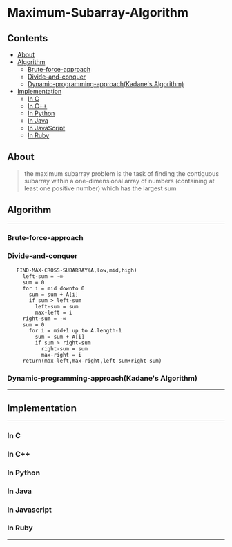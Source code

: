 # Maximum-Subarray-Algorithm

## Contents

- [About](#about)
- [Algorithm](#algorithm)
  - [Brute-force-approach](#brute-force-approach)
  - [Divide-and-conquer](#divide-and-conquer)
  - [Dynamic-programming-approach(Kadane's Algorithm)](#dynamic-programming-approach(Kadane's-algorithm))
- [Implementation](#implementaion)
  - [In C](#in-c)
  - [In C++](#in-c++)
  - [In Python](#in-python)
  - [In Java](#in-java)
  - [In JavaScript](#in-javascript)
  - [In Ruby](#in-ruby)

## About

>  the maximum subarray problem is the task of finding the contiguous subarray
> within a one-dimensional array of numbers (containing at least one positive 
> number) which has the largest sum

## Algorithm
------------------------
### Brute-force-approach

### Divide-and-conquer

```
   FIND-MAX-CROSS-SUBARRAY(A,low,mid,high)
     left-sum = -∞
     sum = 0
     for i = mid downto 0
       sum = sum + A[i]
       if sum > left-sum
         left-sum = sum
         max-left = i
     right-sum = -∞
     sum = 0
       for i = mid+1 up to A.length-1
         sum = sum + A[i]
         if sum > right-sum
           right-sum = sum
           max-right = i
     return(max-left,max-right,left-sum+right-sum)
```
### Dynamic-programming-approach(Kadane's Algorithm)

----------------------------------------------------

## Implementation
-----------------------------------------------------
### In C

### In C++

### In Python

### In Java

### In Javascript

### In Ruby

------------------------------------------------
